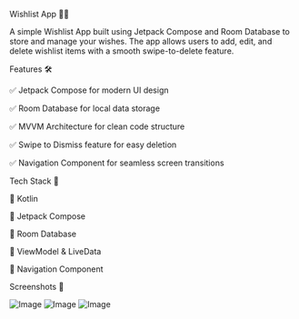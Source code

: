 Wishlist App 🎯📜

A simple Wishlist App built using Jetpack Compose and Room Database to store and manage your wishes. The app allows users to add, edit, and delete wishlist items with a smooth swipe-to-delete feature.

Features 🛠️

✅ Jetpack Compose for modern UI design

✅ Room Database for local data storage

✅ MVVM Architecture for clean code structure

✅ Swipe to Dismiss feature for easy deletion

✅ Navigation Component for seamless screen transitions

Tech Stack 🚀

🔹 Kotlin

🔹 Jetpack Compose

🔹 Room Database

🔹 ViewModel & LiveData

🔹 Navigation Component

Screenshots 📸

![Image](https://github.com/user-attachments/assets/2e0e91c1-7fc5-4a10-9a9f-e06e86e86663)
![Image](https://github.com/user-attachments/assets/ede7d4fe-9af2-4cf5-a409-7a9203978477)
![Image](https://github.com/user-attachments/assets/d41d1793-eb53-402c-9e91-5d9c4d116a46)
